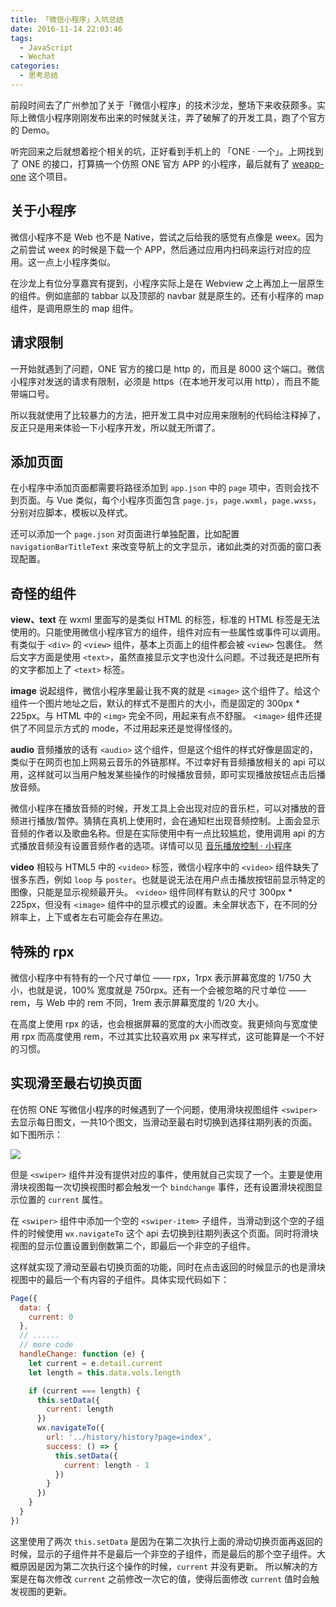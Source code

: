 ```yaml
---
title: 「微信小程序」入坑总结
date: 2016-11-14 22:03:46
tags: 
  - JavaScript
  - Wechat
categories:
  - 思考总结
---
```


前段时间去了广州参加了关于「微信小程序」的技术沙龙，整场下来收获颇多。实际上微信小程序刚刚发布出来的时候就关注，弄了破解了的开发工具，跑了个官方的 Demo。

听完回来之后就想着挖个相关的坑，正好看到手机上的 「ONE · 一个」。上网找到了 ONE 的接口，打算搞一个仿照 ONE 官方 APP 的小程序，最后就有了 [weapp-one](https://github.com/ahonn/weapp-one) 这个项目。

## 关于小程序

微信小程序不是 Web 也不是 Native，尝试之后给我的感觉有点像是 weex。因为之前尝试 weex 的时候是下载一个 APP，然后通过应用内扫码来运行对应的应用。这一点上小程序类似。

在沙龙上有位分享嘉宾有提到，小程序实际上是在 Webview 之上再加上一层原生的组件。例如底部的 tabbar 以及顶部的 navbar 就是原生的。还有小程序的 map 组件，是调用原生的 map 组件。

<!--more-->

## 请求限制

一开始就遇到了问题，ONE 官方的接口是 http 的，而且是 8000 这个端口。微信小程序对发送的请求有限制，必须是 https（在本地开发可以用 http），而且不能带端口号。

所以我就使用了比较暴力的方法，把开发工具中对应用来限制的代码给注释掉了，反正只是用来体验一下小程序开发，所以就无所谓了。

## 添加页面

在小程序中添加页面都需要将路径添加到 `app.json` 中的 `page` 项中，否则会找不到页面。与 Vue 类似，每个小程序页面包含 `page.js`，`page.wxml`，`page.wxss`，分别对应脚本，模板以及样式。

还可以添加一个 `page.json` 对页面进行单独配置，比如配置 `navigationBarTitleText` 来改变导航上的文字显示，诸如此类的对页面的窗口表现配置。

## 奇怪的组件

**view、text**
在 wxml 里面写的是类似 HTML 的标签，标准的 HTML 标签是无法使用的。只能使用微信小程序官方的组件，组件对应有一些属性或事件可以调用。有类似于 `<div>` 的 `<view>` 组件，基本上页面上的组件都会被 `<view>` 包裹住。
然后文字方面是使用 `<text>`，虽然直接显示文字也没什么问题。不过我还是把所有的文字都加上了 `<text>` 标签。

**image**
说起组件，微信小程序里最让我不爽的就是 `<image>` 这个组件了。给这个组件一个图片地址之后，默认的样式不是图片的大小，而是固定的 300px * 225px。与 HTML 中的 `<img>` 完全不同，用起来有点不舒服。
`<image>` 组件还提供了不同显示方式的 mode，不过用起来还是觉得怪怪的。

**audio**
音频播放的话有 `<audio>` 这个组件，但是这个组件的样式好像是固定的，类似于在网页也加上网易云音乐的外链那样。不过幸好有音频播放相关的 api 可以用，这样就可以当用户触发某些操作的时候播放音频，即可实现播放按钮点击后播放音频。

微信小程序在播放音频的时候，开发工具上会出现对应的音乐栏，可以对播放的音频进行播放/暂停。猜猜在真机上使用时，会在通知栏出现音频控制。上面会显示音频的作者以及歌曲名称。但是在实际使用中有一点比较尴尬，使用调用 api 的方式播放音频没有设置音频作者的选项。详情可以见 [音乐播放控制 · 小程序](https://mp.weixin.qq.com/debug/wxadoc/dev/api/media-background-audio.html?t=20161107#wxplaybackgroundaudioobject)

**video**
相较与 HTML5 中的 `<video>` 标签，微信小程序中的 `<video>` 组件缺失了很多东西，例如 `loop` 与 `poster`。也就是说无法在用户点击播放按钮前显示特定的图像，只能是显示视频最开头。
`<video>` 组件同样有默认的尺寸 300px * 225px，但没有 `<image>` 组件中的显示模式的设置。未全屏状态下，在不同的分辨率上，上下或者左右可能会存在黑边。

## 特殊的 rpx
微信小程序中有特有的一个尺寸单位 —— rpx，1rpx 表示屏幕宽度的 1/750 大小，也就是说，100% 宽度就是 750rpx。还有一个会被忽略的尺寸单位 —— rem，与 Web 中的 rem 不同，1rem 表示屏幕宽度的 1/20 大小。

在高度上使用 rpx 的话，也会根据屏幕的宽度的大小而改变。我更倾向与宽度使用 rpx 而高度使用 rem，不过其实比较喜欢用 px 来写样式，这可能算是一个不好的习惯。

## 实现滑至最右切换页面

在仿照 ONE 写微信小程序的时候遇到了一个问题，使用滑块视图组件 `<swiper>` 去显示每日图文，一共10个图文，当滑动至最右时切换到选择往期列表的页面。如下图所示：

![](http://ww2.sinaimg.cn/large/006tNc79jw1f9s2qs5aimg30930g21kx.gif)

但是 `<swiper>` 组件并没有提供对应的事件，使用就自己实现了一个。主要是使用滑块视图每一次切换视图时都会触发一个 `bindchange` 事件，还有设置滑块视图显示位置的 `current` 属性。

在 `<swiper>` 组件中添加一个空的 `<swiper-item>` 子组件，当滑动到这个空的子组件的时候使用 `wx.navigateTo` 这个 api 去切换到往期列表这个页面。同时将滑块视图的显示位置设置到倒数第二个，即最后一个非空的子组件。

这样就实现了滑动至最右切换页面的功能，同时在点击返回的时候显示的也是滑块视图中的最后一个有内容的子组件。具体实现代码如下：

``` js
Page({
  data: {
    current: 0
  },
  // ......
  // more code
  handleChange: function (e) {
    let current = e.detail.current
    let length = this.data.vols.length

    if (current === length) {
      this.setData({
        current: length
      })
      wx.navigateTo({
        url: '../history/history?page=index',
        success: () => {
          this.setData({
            current: length - 1
          })
        }
      })
    }
  }
})
```

这里使用了两次 `this.setData` 是因为在第二次执行上面的滑动切换页面再返回的时候，显示的子组件并不是最后一个非空的子组件，而是最后的那个空子组件。大概原因是因为第二次执行这个操作的时候，`current` 并没有更新。
所以解决的方案是在每次修改 `current` 之前修改一次它的值，使得后面修改 `current` 值时会触发视图的更新。
